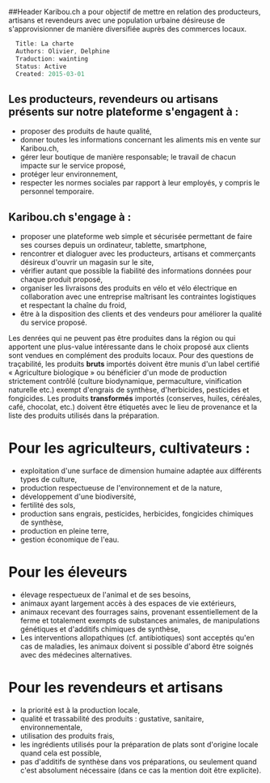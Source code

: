 ##Header
Karibou.ch a pour objectif de mettre en relation des producteurs, artisans et revendeurs avec une population urbaine désireuse de s'approvisionner de manière diversifiée auprès des commerces locaux. 

``` javascript
  Title: La charte
  Authors: Olivier, Delphine
  Traduction: wainting
  Status: Active
  Created: 2015-03-01
```

## Les producteurs, revendeurs ou artisans présents sur notre plateforme s'engagent à :

* proposer des produits de haute qualité,
* donner toutes les informations concernant les aliments mis en vente sur Karibou.ch,
* gérer leur boutique de manière responsable; le travail de chacun impacte sur le service proposé,
* protéger leur environnement,
* respecter les normes sociales par rapport à leur employés, y compris le personnel temporaire.

## Karibou.ch s'engage à :
* proposer une plateforme web simple et sécurisée permettant de faire ses courses depuis un ordinateur, tablette, smartphone,
* rencontrer et dialoguer avec les producteurs, artisans et commerçants désireux d'ouvrir un magasin sur le site,
* vérifier autant que possible la fiabilité des informations données pour chaque produit proposé,
* organiser les livraisons des produits en vélo et vélo électrique en collaboration avec une entreprise maîtrisant les contraintes logistiques et respectant la chaîne du froid,
* être à la disposition des clients et des vendeurs pour améliorer la qualité du service proposé.

Les denrées qui ne peuvent pas être produites dans la région ou qui apportent une plus-value intéressante dans le choix proposé aux clients sont vendues en complément des produits locaux. Pour des questions de traçabilité, les produits **bruts** importés doivent être munis d'un label certifié « Agriculture biologique » ou bénéficier d'un mode de production strictement contrôlé (culture biodynamique, permaculture, vinification naturelle etc.) exempt d'engrais de synthèse, d'herbicides, pesticides et fongicides. Les produits **transformés** importés (conserves, huiles, céréales, café, chocolat, etc.) doivent être étiquetés avec le lieu de provenance et la liste des produits utilisés dans la préparation.

# Pour les agriculteurs, cultivateurs :
* exploitation d'une surface de dimension humaine adaptée aux différents types de culture,
* production respectueuse de l'environnement et de la nature,
* développement d'une biodiversité,
* fertilité des sols,
* production sans engrais, pesticides, herbicides, fongicides chimiques de  synthèse,	
* production en pleine terre,
* gestion économique de l'eau.

# Pour les éleveurs
* élevage respectueux de l'animal et de ses besoins,
* animaux ayant largement accès à des espaces de vie extérieurs,
* animaux recevant des fourrages sains, provenant essentiellement de la ferme et totalement exempts de substances animales, de manipulations génétiques et d'additifs chimiques de synthèse,
* Les interventions allopathiques (cf. antibiotiques) sont acceptés qu'en cas de maladies, les animaux doivent si possible d'abord être soignés avec des médecines alternatives. 

# Pour les revendeurs et artisans
* la priorité est à la production locale,
* qualité et trassabilité des produits : gustative, sanitaire, environnementale,
* utilisation des produits frais,
* les ingrédients utilisés pour la préparation de plats sont d'origine locale quand cela est possible,
* pas d'additifs de synthèse dans vos préparations, ou seulement quand c'est absolument nécessaire (dans ce cas la mention doit être explicite).
